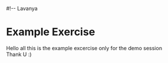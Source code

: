 #!-- Lavanya
<html>
  <table>
<tr><h1> Example Exercise </h1>
  <body><p>Hello all this is the example excercise only for the demo session<br/> Thank U :)</p></body></tr>
    </table>
</html>
